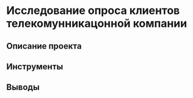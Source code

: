 # Исследование опроса клиентов телекомунникацонной компании
## Описание проекта
## Инструменты
## Выводы
